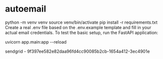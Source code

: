 # autoemail

python -m venv venv
source venv/bin/activate
pip install -r requirements.txt
Create a real .env file based on the .env.example template and fill in your actual email credentials.
To test the basic setup, run the FastAPI application:

uvicorn app.main:app --reload


sendgrid - 9f397ee582e82daa96fd4cc90085b2cb-1654a412-3ec4901e